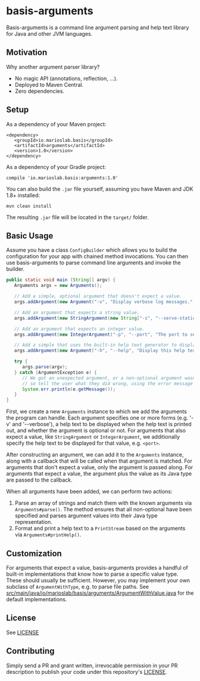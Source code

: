 # basis-arguments
Basis-arguments is a command line argument parsing and help text library for Java and other JVM languages.

## Motivation
Why another argument parser library?

* No magic API (annotations, reflection, ...).
* Deployed to Maven Central.
* Zero dependencies.

## Setup
As a dependency of your Maven project:

```
<dependency>
   <groupId>io.marioslab.basis</groupId>
   <artifactId>arguments</artifactId>
   <version>1.0</version>
</dependency>
```

As a dependency of your Gradle project:
```
compile 'io.marioslab.basis:arguments:1.0'
```

You can also build the `.jar` file yourself, assuming you have Maven and JDK 1.8+ installed:
```
mvn clean install
```

The resulting `.jar` file will be located in the `target/` folder.

## Basic Usage
Assume you have a class `ConfigBuilder` which allows you to build the configuration for your app with chained method invocations. You can then use basis-arguments to parse command line arguments and invoke the builder.

```java
public static void main (String[] argv) {
   Arguments args = new Arguments();

   // Add a simple, optional argument that doesn't expect a value.
   args.addArgument(new Argument("-v", "Display verbose log messages.", true), (argument) -> { configBuilder.verboseLogging(true); });

   // Add an argument that expects a string value.
   args.addArgument(new StringArgument(new String["-s", "--serve-static-files"], "Serve static files from the given directory, non-optional.", "<directory>", false), (argument, value) -> { configBuilder.serveStaticFiles(new File(value)); });

   // Add an argument that expects an integer value.
   args.addArgument(new IntegerArgument("-p", "--port", "The port to serve the files from, non-optional.", "<port>", false), (argument, value) -> { configBuilder.port(value); });

   // Add a simple that uses the built-in help text generator to display the help text and exit.
   args.addArgument(new Argument("-h", "--help", "Display this help text and exit.", true), (argument) -> { args.printHelp(System.out); System.exit(0); });

   try {
      args.parse(argv);
   } catch (ArgumentException e) {
      // We got an unexpected argument, or a non-optional argument wasn't given, or an argument value couldn't be parsed,
      // so tell the user what they did wrong, using the error message from the exception.
      System.err.println(e.getMessage());
   }
}
```

First, we create a new `Arguments` instance to which we add the arguments the program can handle. Each argument specifies one or more forms (e.g. '-v' and '--verbose'), a help text to be displayed when the help text is printed out, and whether the argument is optional or not. For arguments that also expect a value, like `StringArgument` or `IntegerArgument`, we additionally specify the help text to be displayed for that value, e.g. `<port>`.

After constructing an argument, we can add it to the `Arguments` instance, along with a callback that will be called when that argument is matched. For arguments that don't expect a value, only the argument is passed along. For arguments that expect a value, the argument plus the value as its Java type are passed to the callback.

When all arguments have been added, we can perform two actions:

1) Parse an array of strings and match them with the known arguments via `Arguments#parse()`. The method ensures that all non-optional have been specified and parses argument values into their Java type representation.
2) Format and print a help text to a `PrintStream` based on the arguments via `Arguments#printHelp()`.

## Customization
For arguments that expect a value, basis-arguments provides a handful of built-in implementations that know how to parse a specific value type. These should usually be sufficient. However, you may implement your own subclass of `ArgumentWithType`, e.g. to parse file paths. See [src/main/java/io/marioslab/basis/arguments/ArgumentWithValue.java](src/main/java/io/marioslab/basis/arguments/ArgumentWithValue.java) for the default implementations.

## License
See [LICENSE](./LICENSE)

## Contributing
Simply send a PR and grant written, irrevocable permission in your PR description to publish your code under this repository's [LICENSE](./LICENSE).
